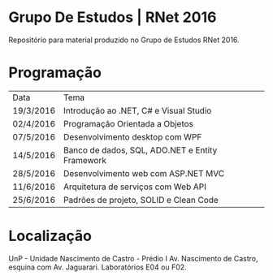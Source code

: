 # Grupo De Estudos | RNet 2016
Repositório para material produzido no Grupo de Estudos RNet 2016.

# Programação

<table>
    <tr>
        <td>Data</td>
        <td>Tema</td>
    </tr>
    <tr>
        <td>19/3/2016</td>
        <td>Introdução ao .NET, C# e Visual Studio</td>
    </tr>
    <tr>
        <td>02/4/2016</td>
        <td>Programação Orientada a Objetos</td>
    </tr>
    <tr>
        <td>07/5/2016</td>
        <td>Desenvolvimento desktop com WPF</td>
    </tr>
    <tr>
        <td>14/5/2016</td>
        <td>Banco de dados, SQL, ADO.NET e Entity Framework</td>
    </tr>
    <tr>
        <td>28/5/2016</td>
        <td>Desenvolvimento web com ASP.NET MVC</td>
    </tr>
    <tr>
        <td>11/6/2016</td>
        <td>Arquitetura de serviços com Web API</td>
    </tr>
    <tr>
        <td>25/6/2016</td>
        <td>Padrões de projeto, SOLID e Clean Code</td>
    </tr>
</table>

# Localização

UnP - Unidade Nascimento de Castro - Prédio I
Av. Nascimento de Castro, esquina com Av. Jaguarari.
Laboratórios E04 ou F02.